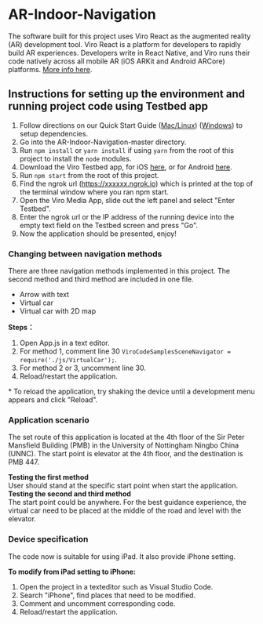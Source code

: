 # AR-Indoor-Navigation

The software built for this project uses Viro React as the augmented reality (AR) development tool. Viro React is a platform for developers to rapidly build AR experiences. Developers write in React Native, and Viro runs their code natively across all mobile AR (iOS ARKit and Android ARCore) platforms. [More info here](https://viro-community.readme.io).

## Instructions for setting up the environment and running project code using Testbed app

1. Follow directions on our Quick Start Guide ([Mac/Linux](https://viro-community.readme.io/docs/quick-start-maclinux)) ([Windows](https://viro-community.readme.io/docs/quick-start-windows)) to setup dependencies.
2. Go into the AR-Indoor-Navigation-master directory.
3. Run `npm install` or `yarn install` if using `yarn` from the root of this project to install the `node` modules.
4. Download the Viro Testbed app, for iOS [here](https://itunes.apple.com/us/app/viro-media/id1163100576?mt=8), or for Android [here](https://play.google.com/store/apps/details?id=com.viromedia.viromedia&hl=en).
5. Run `npm start` from the root of this project.
6. Find the ngrok url (https://xxxxxx.ngrok.io) which is printed at the top of the terminal window where you ran npm start.
7. Open the Viro Media App, slide out the left panel and select "Enter Testbed".
8. Enter the ngrok url or the IP address of the running device into the empty text field on the Testbed screen and press "Go".
9. Now the application should be presented, enjoy!



### Changing between navigation methods

There are three navigation methods implemented in this project. The second method and third method are included in one file.

- Arrow with text
- Virtual car
- Virtual car with 2D map

**Steps：**

1. Open App.js in a text editor.
2. For method 1, comment line 30 `ViroCodeSamplesSceneNavigator = require('./js/VirtualCar');`.
3. For method 2 or 3, uncomment line 30.
4. Reload/restart the application.

\* To reload the application, try shaking the device until a development menu appears and click "Reload".



### Application scenario

The set route of this application is located at the 4th floor of the Sir Peter Mansfield Building (PMB) in the University of Nottingham Ningbo China (UNNC). The start point is elevator at the 4th floor, and the destination is PMB 447.

**Testing the first method**<br>
User should stand at the specific start point when start the application. <br>
**Testing the second and third method**<br>
The start point could be anywhere. For the best guidance experience, the virtual car need to be placed at the middle of the road and level with the elevator.<br>



### Device specification

The code now is suitable for using iPad. It also provide iPhone setting. 

**To modify from iPad setting to iPhone:**

1. Open the project in a texteditor such as Visual Studio Code.
2. Search "iPhone", find places that need to be modified.
3. Comment and uncomment corresponding code.
4. Reload/restart the application.